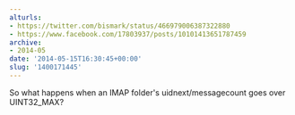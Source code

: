 ```yaml
---
alturls:
- https://twitter.com/bismark/status/466979006387322880
- https://www.facebook.com/17803937/posts/10101413651787459
archive:
- 2014-05
date: '2014-05-15T16:30:45+00:00'
slug: '1400171445'
---
```


So what happens when an IMAP folder's uidnext/messagecount goes over UINT32_MAX?

